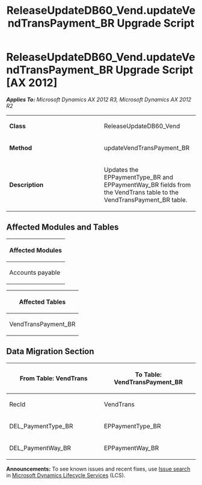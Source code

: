 ﻿---
title: ReleaseUpdateDB60_Vend.updateVendTransPayment_BR Upgrade Script
TOCTitle: ReleaseUpdateDB60_Vend.updateVendTransPayment_BR Upgrade Script
ms:assetid: 9cf6fb6e-81ad-f596-1a0a-d79d35af9a8d
ms:mtpsurl: https://msdn.microsoft.com/en-us/library/JJ736616(v=AX.60)
ms:contentKeyID: 49710058
ms.date: 05/18/2015
mtps_version: v=AX.60
---

# ReleaseUpdateDB60\_Vend.updateVendTransPayment\_BR Upgrade Script [AX 2012]


_**Applies To:** Microsoft Dynamics AX 2012 R3, Microsoft Dynamics AX 2012 R2_

<table>
<colgroup>
<col style="width: 50%" />
<col style="width: 50%" />
</colgroup>
<tbody>
<tr class="odd">
<td><p><strong>Class</strong></p></td>
<td><p>ReleaseUpdateDB60_Vend</p></td>
</tr>
<tr class="even">
<td><p><strong>Method</strong></p></td>
<td><p>updateVendTransPayment_BR</p></td>
</tr>
<tr class="odd">
<td><p><strong>Description</strong></p></td>
<td><p>Updates the EPPaymentType_BR and EPPaymentWay_BR fields from the VendTrans table to the VendTransPayment_BR table.</p></td>
</tr>
</tbody>
</table>


## Affected Modules and Tables

<table>
<colgroup>
<col style="width: 100%" />
</colgroup>
<thead>
<tr class="header">
<th><p>Affected Modules</p></th>
</tr>
</thead>
<tbody>
<tr class="odd">
<td><p>Accounts payable</p></td>
</tr>
</tbody>
</table>


<table>
<colgroup>
<col style="width: 100%" />
</colgroup>
<thead>
<tr class="header">
<th><p>Affected Tables</p></th>
</tr>
</thead>
<tbody>
<tr class="odd">
<td><p>VendTransPayment_BR</p></td>
</tr>
</tbody>
</table>


## Data Migration Section

<table>
<colgroup>
<col style="width: 50%" />
<col style="width: 50%" />
</colgroup>
<thead>
<tr class="header">
<th><p>From Table: VendTrans</p></th>
<th><p>To Table: VendTransPayment_BR</p></th>
</tr>
</thead>
<tbody>
<tr class="odd">
<td><p>RecId</p></td>
<td><p>VendTrans</p></td>
</tr>
<tr class="even">
<td><p>DEL_PaymentType_BR</p></td>
<td><p>EPPaymentType_BR</p></td>
</tr>
<tr class="odd">
<td><p>DEL_PaymentWay_BR</p></td>
<td><p>EPPaymentWay_BR</p></td>
</tr>
</tbody>
</table>

  
**Announcements:** To see known issues and recent fixes, use [Issue search](http://go.microsoft.com/fwlink/?linkid=389258) in [Microsoft Dynamics Lifecycle Services](http://go.microsoft.com/fwlink/?linkid=306505) (LCS).

